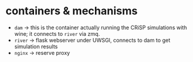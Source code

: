 # containers & mechanisms
- `dam` -> this is the container actually running the CRiSP simulations with wine; it connects to `river` via zmq.
- `river` -> flask webserver under UWSGI, connects to dam to get simulation results 
- `nginx` -> reserve proxy 